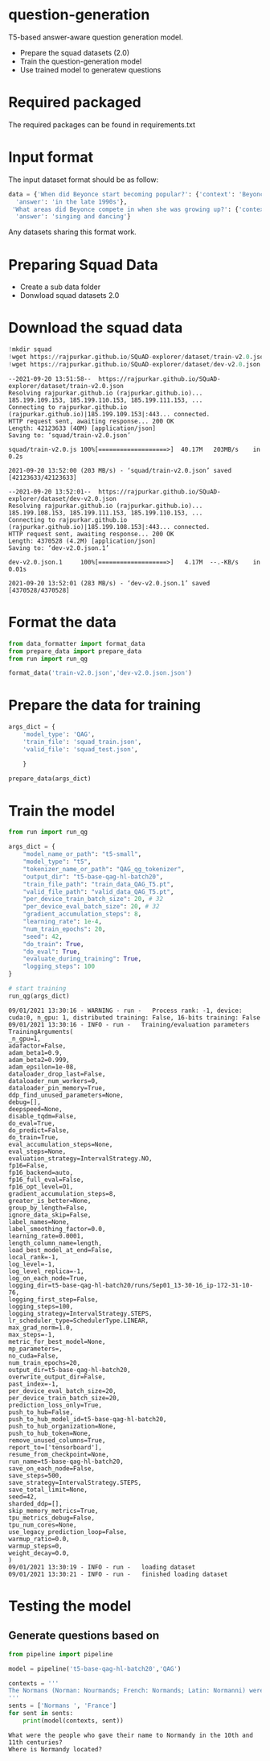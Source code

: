 # question-generation

T5-based answer-aware question generation model. 
- Prepare the squad datasets (2.0)
- Train the question-generation model
- Use trained model to generatew questions

# Required packaged

The required packages can be found in requirements.txt

# Input format

The input dataset format should be as follow:

```python
data = {'When did Beyonce start becoming popular?': {'context': 'Beyoncé Giselle Knowles-Carter (/biːˈjɒnseɪ/ bee-YON-say) (born September 4, 1981) is an American singer, songwriter, record producer and actress. Born and raised in Houston, Texas, she performed in various singing and dancing competitions as a child, and rose to fame in the late 1990s as lead singer of R&B girl-group Destiny\'s Child. Managed by her father, Mathew Knowles, the group became one of the world\'s best-selling girl groups of all time. Their hiatus saw the release of Beyoncé\'s debut album, Dangerously in Love (2003), which established her as a solo artist worldwide, earned five Grammy Awards and featured the Billboard Hot 100 number-one singles "Crazy in Love" and "Baby Boy".',
  'answer': 'in the late 1990s'},
 'What areas did Beyonce compete in when she was growing up?': {'context': 'Beyoncé Giselle Knowles-Carter (/biːˈjɒnseɪ/ bee-YON-say) (born September 4, 1981) is an American singer, songwriter, record producer and actress. Born and raised in Houston, Texas, she performed in various singing and dancing competitions as a child, and rose to fame in the late 1990s as lead singer of R&B girl-group Destiny\'s Child. Managed by her father, Mathew Knowles, the group became one of the world\'s best-selling girl groups of all time. Their hiatus saw the release of Beyoncé\'s debut album, Dangerously in Love (2003), which established her as a solo artist worldwide, earned five Grammy Awards and featured the Billboard Hot 100 number-one singles "Crazy in Love" and "Baby Boy".',
  'answer': 'singing and dancing'}
```

Any datasets sharing this format work.


# Preparing Squad Data
- Create a sub data folder
- Donwload squad datasets 2.0

# Download the squad data
```python
!mkdir squad
!wget https://rajpurkar.github.io/SQuAD-explorer/dataset/train-v2.0.json -O squad/train-v2.0.json
!wget https://rajpurkar.github.io/SQuAD-explorer/dataset/dev-v2.0.json
```

    --2021-09-20 13:51:58--  https://rajpurkar.github.io/SQuAD-explorer/dataset/train-v2.0.json
    Resolving rajpurkar.github.io (rajpurkar.github.io)... 185.199.109.153, 185.199.110.153, 185.199.111.153, ...
    Connecting to rajpurkar.github.io (rajpurkar.github.io)|185.199.109.153|:443... connected.
    HTTP request sent, awaiting response... 200 OK
    Length: 42123633 (40M) [application/json]
    Saving to: ‘squad/train-v2.0.json’

    squad/train-v2.0.js 100%[===================>]  40.17M   203MB/s    in 0.2s    

    2021-09-20 13:52:00 (203 MB/s) - ‘squad/train-v2.0.json’ saved [42123633/42123633]

    --2021-09-20 13:52:01--  https://rajpurkar.github.io/SQuAD-explorer/dataset/dev-v2.0.json
    Resolving rajpurkar.github.io (rajpurkar.github.io)... 185.199.108.153, 185.199.111.153, 185.199.110.153, ...
    Connecting to rajpurkar.github.io (rajpurkar.github.io)|185.199.108.153|:443... connected.
    HTTP request sent, awaiting response... 200 OK
    Length: 4370528 (4.2M) [application/json]
    Saving to: ‘dev-v2.0.json.1’

    dev-v2.0.json.1     100%[===================>]   4.17M  --.-KB/s    in 0.01s   

    2021-09-20 13:52:01 (283 MB/s) - ‘dev-v2.0.json.1’ saved [4370528/4370528]
    
    
# Format the data

```python
from data_formatter import format_data
from prepare_data import prepare_data
from run import run_qg

format_data('train-v2.0.json','dev-v2.0.json.json')

```


# Prepare the data for training


```python
args_dict = {
    'model_type': 'QAG',
    'train_file': 'squad_train.json',
    'valid_file': 'squad_test.json',

    }

prepare_data(args_dict)
```
    
    

# Train the model


```python
from run import run_qg

args_dict = {
    "model_name_or_path": "t5-small",
    "model_type": "t5",
    "tokenizer_name_or_path": "QAG_qg_tokenizer",
    "output_dir": "t5-base-qag-hl-batch20",
    "train_file_path": "train_data_QAG_T5.pt",
    "valid_file_path": "valid_data_QAG_T5.pt",
    "per_device_train_batch_size": 20, # 32
    "per_device_eval_batch_size": 20, # 32
    "gradient_accumulation_steps": 8,
    "learning_rate": 1e-4,
    "num_train_epochs": 20,
    "seed": 42,
    "do_train": True,
    "do_eval": True,
    "evaluate_during_training": True,
    "logging_steps": 100
}

# start training
run_qg(args_dict)
```

    09/01/2021 13:30:16 - WARNING - run -   Process rank: -1, device: cuda:0, n_gpu: 1, distributed training: False, 16-bits training: False
    09/01/2021 13:30:16 - INFO - run -   Training/evaluation parameters TrainingArguments(
    _n_gpu=1,
    adafactor=False,
    adam_beta1=0.9,
    adam_beta2=0.999,
    adam_epsilon=1e-08,
    dataloader_drop_last=False,
    dataloader_num_workers=0,
    dataloader_pin_memory=True,
    ddp_find_unused_parameters=None,
    debug=[],
    deepspeed=None,
    disable_tqdm=False,
    do_eval=True,
    do_predict=False,
    do_train=True,
    eval_accumulation_steps=None,
    eval_steps=None,
    evaluation_strategy=IntervalStrategy.NO,
    fp16=False,
    fp16_backend=auto,
    fp16_full_eval=False,
    fp16_opt_level=O1,
    gradient_accumulation_steps=8,
    greater_is_better=None,
    group_by_length=False,
    ignore_data_skip=False,
    label_names=None,
    label_smoothing_factor=0.0,
    learning_rate=0.0001,
    length_column_name=length,
    load_best_model_at_end=False,
    local_rank=-1,
    log_level=-1,
    log_level_replica=-1,
    log_on_each_node=True,
    logging_dir=t5-base-qag-hl-batch20/runs/Sep01_13-30-16_ip-172-31-10-76,
    logging_first_step=False,
    logging_steps=100,
    logging_strategy=IntervalStrategy.STEPS,
    lr_scheduler_type=SchedulerType.LINEAR,
    max_grad_norm=1.0,
    max_steps=-1,
    metric_for_best_model=None,
    mp_parameters=,
    no_cuda=False,
    num_train_epochs=20,
    output_dir=t5-base-qag-hl-batch20,
    overwrite_output_dir=False,
    past_index=-1,
    per_device_eval_batch_size=20,
    per_device_train_batch_size=20,
    prediction_loss_only=True,
    push_to_hub=False,
    push_to_hub_model_id=t5-base-qag-hl-batch20,
    push_to_hub_organization=None,
    push_to_hub_token=None,
    remove_unused_columns=True,
    report_to=['tensorboard'],
    resume_from_checkpoint=None,
    run_name=t5-base-qag-hl-batch20,
    save_on_each_node=False,
    save_steps=500,
    save_strategy=IntervalStrategy.STEPS,
    save_total_limit=None,
    seed=42,
    sharded_ddp=[],
    skip_memory_metrics=True,
    tpu_metrics_debug=False,
    tpu_num_cores=None,
    use_legacy_prediction_loop=False,
    warmup_ratio=0.0,
    warmup_steps=0,
    weight_decay=0.0,
    )
    09/01/2021 13:30:19 - INFO - run -   loading dataset
    09/01/2021 13:30:21 - INFO - run -   finished loading dataset
    



# Testing the model

## Generate questions based on 
```python
from pipeline import pipeline

model = pipeline('t5-base-qag-hl-batch20','QAG')
```


```python
contexts = '''
The Normans (Norman: Nourmands; French: Normands; Latin: Normanni) were the people who in the 10th and 11th centuries gave their name to Normandy, a region in France.
'''
sents = ['Normans ', 'France']
for sent in sents:
    print(model(contexts, sent))
```

    What were the people who gave their name to Normandy in the 10th and 11th centuries?
    Where is Normandy located?
